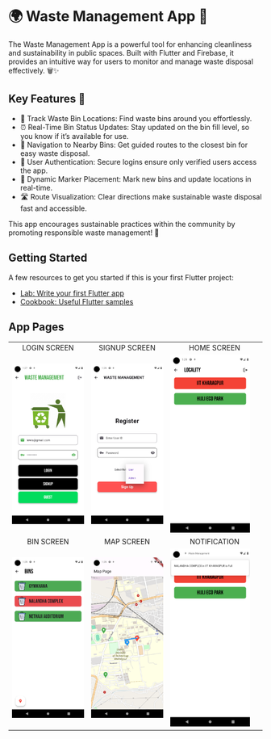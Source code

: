 # 🌍 Waste Management App 🌱
The Waste Management App is a powerful tool for enhancing cleanliness and sustainability in public spaces. Built with Flutter and Firebase, it provides an intuitive way for users to monitor and manage waste disposal effectively. 🗑️✨

## Key Features 🚀
- 📍 Track Waste Bin Locations: Find waste bins around you effortlessly.
- ⏰ Real-Time Bin Status Updates: Stay updated on the bin fill level, so you know if it’s available for use.
- 🚶 Navigation to Nearby Bins: Get guided routes to the closest bin for easy waste disposal.
- 🔐 User Authentication: Secure logins ensure only verified users access the app.
- 📌 Dynamic Marker Placement: Mark new bins and update locations in real-time.
- 🛣️ Route Visualization: Clear directions make sustainable waste disposal fast and accessible.

This app encourages sustainable practices within the community by promoting responsible waste management! 🌿

## Getting Started

A few resources to get you started if this is your first Flutter project:

- [Lab: Write your first Flutter app](https://docs.flutter.dev/get-started/codelab)
- [Cookbook: Useful Flutter samples](https://docs.flutter.dev/cookbook)

## App Pages

<table>
  <tr>
    <td style="text-align: center;">LOGIN SCREEN</td>
    <td style="text-align: center;">SIGNUP SCREEN</td>
    <td style="text-align: center;">HOME SCREEN</td>
  </tr>
  <tr>
    <td><img src="assets/documentation/login.png" width="100%"></td>
    <td><img src="assets/documentation/SIGNUP SCREEN.png" width="100%"></td>
    <td><img src="assets/documentation/HOMESCREEN.png" width="90%"></td>
  </tr>
  <tr>
    <td style="text-align: center;">BIN SCREEN</td>
    <td style="text-align: center;">MAP SCREEN</td>
    <td style="text-align: center;">NOTIFICATION</td>
  </tr>
  <tr>
    <td><img src="assets/documentation/BIN SCREEN.png" width="100%"></td>
    <td><img src="assets/documentation/MAP SCREEN.png" width="100%"></td>
    <td><img src="assets/documentation/NOTIFICATION.png" width="90%"></td>
  </tr>
</table>


